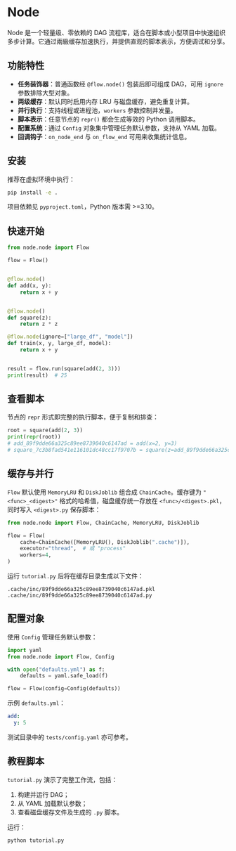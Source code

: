 # Node

Node 是一个轻量级、零依赖的 DAG 流程库，适合在脚本或小型项目中快速组织多步计算。它通过兩級缓存加速执行，并提供直观的脚本表示，方便调试和分享。

## 功能特性

- **任务装饰器**：普通函数经 `@flow.node()` 包装后即可组成 DAG，可用 `ignore` 参数排除大型对象。
- **两级缓存**：默认同时启用内存 LRU 与磁盘缓存，避免重复计算。
- **并行执行**：支持线程或进程池，`workers` 参数控制并发量。
- **脚本表示**：任意节点的 `repr()` 都会生成等效的 Python 调用脚本。
- **配置系统**：通过 `Config` 对象集中管理任务默认参数，支持从 YAML 加载。
- **回调钩子**：`on_node_end` 与 `on_flow_end` 可用来收集统计信息。

## 安装

推荐在虚拟环境中执行：

```bash
pip install -e .
```

项目依赖见 `pyproject.toml`，Python 版本需 >=3.10。

## 快速开始

```python
from node.node import Flow

flow = Flow()


@flow.node()
def add(x, y):
    return x + y


@flow.node()
def square(z):
    return z * z

@flow.node(ignore=["large_df", "model"])
def train(x, y, large_df, model):
    return x + y


result = flow.run(square(add(2, 3)))
print(result)  # 25
```

## 查看脚本

节点的 `repr` 形式即完整的执行脚本，便于复制和排查：

```python
root = square(add(2, 3))
print(repr(root))
# add_89f9dde66a325c89ee8739040c6147ad = add(x=2, y=3)
# square_7c3b8fad541e116101dc48cc17f9707b = square(z=add_89f9dde66a325c89ee8739040c6147ad)
```

## 缓存与并行

`Flow` 默认使用 `MemoryLRU` 和 `DiskJoblib` 组合成 `ChainCache`。缓存键为 `"<func>_<digest>"` 格式的哈希值，磁盘缓存统一存放在 `<func>/<digest>.pkl`，同时写入 `<digest>.py` 保存脚本：

```python
from node.node import Flow, ChainCache, MemoryLRU, DiskJoblib

flow = Flow(
    cache=ChainCache([MemoryLRU(), DiskJoblib(".cache")]),
    executor="thread",  # 或 "process"
    workers=4,
)
```

运行 `tutorial.py` 后将在缓存目录生成以下文件：

```
.cache/inc/89f9dde66a325c89ee8739040c6147ad.pkl
.cache/inc/89f9dde66a325c89ee8739040c6147ad.py
```

## 配置对象

使用 `Config` 管理任务默认参数：

```python
import yaml
from node.node import Flow, Config

with open("defaults.yml") as f:
    defaults = yaml.safe_load(f)

flow = Flow(config=Config(defaults))
```

示例 `defaults.yml`：

```yaml
add:
  y: 5
```

测试目录中的 `tests/config.yaml` 亦可参考。

## 教程脚本

`tutorial.py` 演示了完整工作流，包括：

1. 构建并运行 DAG；
2. 从 YAML 加载默认参数；
3. 查看磁盘缓存文件及生成的 `.py` 脚本。

运行：

```bash
python tutorial.py
```




